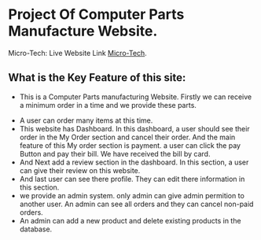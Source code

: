 # Project Of Computer Parts Manufacture Website.

Micro-Tech: Live Website Link [Micro-Tech](https://micro-tech-b6d08.web.app/).

## What is the Key Feature of this site:

- This is a Computer Parts manufacturing Website. Firstly we can receive a minimum order in a time and we provide these parts.

* A user can order many items at this time.
* This website has Dashboard. In this dashboard, a user should see their order in the My Order section and cancel their order. And the main feature of this My order section is payment. a user can click the pay Button and pay their bill. We have received the bill by card.
* And Next add a review section in the dashboard. In this section, a user can give their review on this website.
* And last user can see there profile. They can edit there information in this section.
* we provide an admin system. only admin can give admin permition to another user. An admin can see all orders and they can cancel non-paid orders.
* An admin can add a new product and delete existing products in the database.
